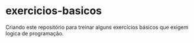 # exercicios-basicos
Criando este repositório para treinar alguns exercícios básicos que exigem logica de programação. 
